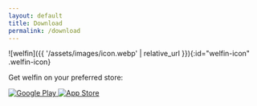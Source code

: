 ```yaml
---
layout: default
title: Download
permalink: /download
---
```


<p class="fs-6 text-center" id="download-by-qr">
</p>

![welfin]({{ '/assets/images/icon.webp' | relative_url }}){:id="welfin-icon" .welfin-icon}

<p class="fs-6 fw-300 text-center">
  Get welfin on your preferred store:
</p>

<div class="download-buttons">
  <a href="https://play.google.com/store/apps/details?id=xyz.rzndwb.welfin" target="_blank" class="store-button">
    <img src="https://upload.wikimedia.org/wikipedia/commons/7/78/Google_Play_Store_badge_EN.svg" alt="Google Play" class="store-icon" />
  </a>

  <a href="https://apps.apple.com/us/app/welfin-money-manager/id6740206481" target="_blank" class="store-button">
    <img src="https://upload.wikimedia.org/wikipedia/commons/3/3c/Download_on_the_App_Store_Badge.svg" alt="App Store" class="store-icon" />
  </a>
</div>

<script type="text/javascript">
    (function() {
        const welfinIcon = document.getElementById("welfin-icon");
        const qrDesc = document.getElementById("download-by-qr");
        const userAgent = navigator.userAgent || navigator.vendor || window.opera;

        welfinIcon.classList.remove("qr-scan");
        qrDesc.innerHTML = "";

        if (/android/i.test(userAgent)) {
            window.location.href = "https://play.google.com/store/apps/details?id=xyz.rzndwb.welfin";
        }
        else if (/iPhone|iPad|iPod/i.test(userAgent)) {
            window.location.href = "https://apps.apple.com/us/app/welfin-money-manager/id6740206481";
        }
        else {
            welfinIcon.src = "{{ '/assets/images/qr-download.webp' | relative_url }}";
            welfinIcon.classList.add("qr-scan");
            qrDesc.innerHTML = "Scan QR to download welfin on your device:";
        }
    })();
</script>
